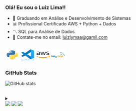 ### Olá! Eu sou o Luiz Lima!!

- 🎯 Graduando em Análise e Desenvolvimento de Sistemas
- 📊 Profissional Certificado AWS + Python + Dados 
- 〽️ SQL para Análise de Dados
- 💬 Contate-me no email: luizlymaa@gamil.com


<div style="display: inline_block"><br>
  <img align="center" alt="Luiz-Python" height="35" width="45" src="https://raw.githubusercontent.com/devicons/devicon/master/icons/python/python-original.svg">
  <img align="center" alt="Luiz-Vsc" height="35" width="45" src="https://github.com/devicons/devicon/blob/master/icons/vscode/vscode-original-wordmark.svg">
  <img align="center" alt="Luiz-AWS" height="35" width="45" src="https://github.com/devicons/devicon/blob/master/icons/amazonwebservices/amazonwebservices-original-wordmark.svg">
  <img align="center" alt="Luiz-Mysql" height="35" width="45" src="https://github.com/devicons/devicon/blob/master/icons/mysql/mysql-original-wordmark.svg">
 </div>
  
  ##

  <h3 align="left">GitHub Stats</h3>

![GitHub stats](https://github-readme-stats-git-masterrstaa-rickstaa.vercel.app/api?username=luyzinn&hide_title=true&show_icons=true&include_all_commits=false&count_private=true&line_height=25&hide=issues&bg_color=000&title_color=FF00F6&text_color=FFF&border_radius=3&border_color=36123c&icon_color=FF00F6&theme=jolly)
<!--[![Most Used Languages](https://github-readme-stats-git-masterrstaa-rickstaa.vercel.app/api/top-langs/?username=luyzinn&line_height=10&card_width=290&layout=compact&hide_title=false&count_private=true&langs_count=4&show_icons=true&title_color=FF00F6&hide=html,css&bg_color=000&text_color=8B8B8B&border_radius=3&border_color=561760&count_private=true)](https://github.com/elidianaandrade/github-readme-stats)-->
<br>

<details align="left">
  <summary></summary> 
 
  - Badges by <a href="https://shields.io/">shields.io</a><br>
  - GitHub Stats by <a href="https://github.com/anuraghazra/github-readme-stats">anuraghazra</a>
  - Developer vector created by <a href="https://www.freepik.com/vectors/developer">storyset - www.freepik.com</a> (edited by author)
 
  <div align="right">Made with 💜 by <a href="https://github.com/luyzinn">EA</a>.</div>

</details>
 
<div> 
  <a href="https://www.linkedin.com/in/luiz-lima-20830620b/" target="_blank"><img src="https://img.shields.io/badge/-LinkedIn-%230077B5?style=for-the-badge&logo=linkedin&logoColor=white" target="_blank"></a> 
  <a href = "mailto:luizlymaa@gmail.com"><img src="https://img.shields.io/badge/-Gmail-%23333?style=for-the-badge&logo=gmail&logoColor=white" target="_blank"></a>
  <a href="https://instagram.com/luizlima_lr" target="_blank"><img src="https://img.shields.io/badge/-Instagram-%23E4405F?style=for-the-badge&logo=instagram&logoColor=white" target="_blank"></a>
 
<div> 
